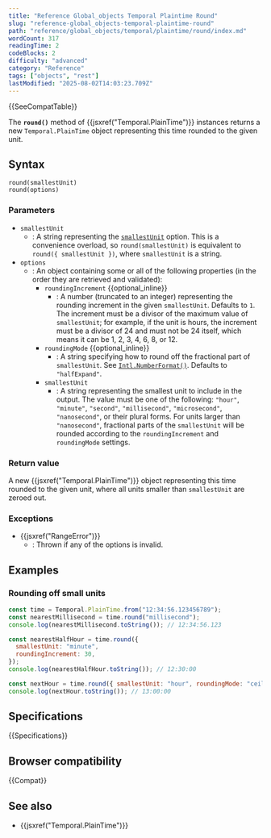 ```yaml
---
title: "Reference Global_objects Temporal Plaintime Round"
slug: "reference-global_objects-temporal-plaintime-round"
path: "reference/global_objects/temporal/plaintime/round/index.md"
wordCount: 317
readingTime: 2
codeBlocks: 2
difficulty: "advanced"
category: "Reference"
tags: ["objects", "rest"]
lastModified: "2025-08-02T14:03:23.709Z"
---
```



{{SeeCompatTable}}

The **`round()`** method of {{jsxref("Temporal.PlainTime")}} instances returns a new `Temporal.PlainTime` object representing this time rounded to the given unit.

## Syntax

```js-nolint
round(smallestUnit)
round(options)
```

### Parameters

- `smallestUnit`
  - : A string representing the [`smallestUnit`](#smallestunit_2) option. This is a convenience overload, so `round(smallestUnit)` is equivalent to `round({ smallestUnit })`, where `smallestUnit` is a string.
- `options`
  - : An object containing some or all of the following properties (in the order they are retrieved and validated):
    - `roundingIncrement` {{optional_inline}}
      - : A number (truncated to an integer) representing the rounding increment in the given `smallestUnit`. Defaults to `1`. The increment must be a divisor of the maximum value of `smallestUnit`; for example, if the unit is hours, the increment must be a divisor of 24 and must not be 24 itself, which means it can be 1, 2, 3, 4, 6, 8, or 12.
    - `roundingMode` {{optional_inline}}
      - : A string specifying how to round off the fractional part of `smallestUnit`. See [`Intl.NumberFormat()`](/en-US/docs/Web/JavaScript/Reference/Global_Objects/Intl/NumberFormat/NumberFormat#roundingmode). Defaults to `"halfExpand"`.
    - `smallestUnit`
      - : A string representing the smallest unit to include in the output. The value must be one of the following: `"hour"`, `"minute"`, `"second"`, `"millisecond"`, `"microsecond"`, `"nanosecond"`, or their plural forms. For units larger than `"nanosecond"`, fractional parts of the `smallestUnit` will be rounded according to the `roundingIncrement` and `roundingMode` settings.

### Return value

A new {{jsxref("Temporal.PlainTime")}} object representing this time rounded to the given unit, where all units smaller than `smallestUnit` are zeroed out.

### Exceptions

- {{jsxref("RangeError")}}
  - : Thrown if any of the options is invalid.

## Examples

### Rounding off small units

```js
const time = Temporal.PlainTime.from("12:34:56.123456789");
const nearestMillisecond = time.round("millisecond");
console.log(nearestMillisecond.toString()); // 12:34:56.123

const nearestHalfHour = time.round({
  smallestUnit: "minute",
  roundingIncrement: 30,
});
console.log(nearestHalfHour.toString()); // 12:30:00

const nextHour = time.round({ smallestUnit: "hour", roundingMode: "ceil" });
console.log(nextHour.toString()); // 13:00:00
```

## Specifications

{{Specifications}}

## Browser compatibility

{{Compat}}

## See also

- {{jsxref("Temporal.PlainTime")}}
